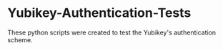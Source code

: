 # Yubikey-Authentication-Tests
These python scripts were created to test the Yubikey's authentication scheme.
